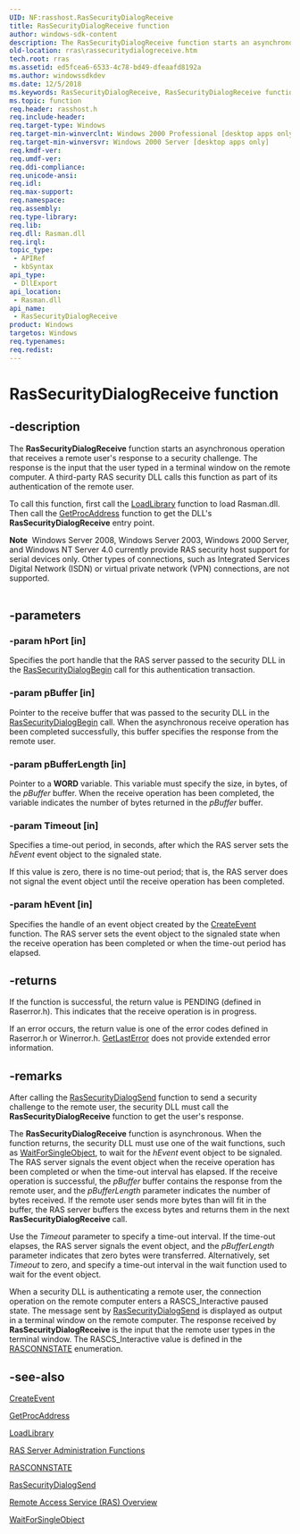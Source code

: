```yaml
---
UID: NF:rasshost.RasSecurityDialogReceive
title: RasSecurityDialogReceive function
author: windows-sdk-content
description: The RasSecurityDialogReceive function starts an asynchronous operation that receives a remote user's response to a security challenge.
old-location: rras\rassecuritydialogreceive.htm
tech.root: rras
ms.assetid: ed5fcea6-6533-4c78-bd49-dfeaafd8192a
ms.author: windowssdkdev
ms.date: 12/5/2018
ms.keywords: RasSecurityDialogReceive, RasSecurityDialogReceive function [RAS], _ras_rassecuritydialogreceive, rasshost/RasSecurityDialogReceive, rras.rassecuritydialogreceive
ms.topic: function
req.header: rasshost.h
req.include-header: 
req.target-type: Windows
req.target-min-winverclnt: Windows 2000 Professional [desktop apps only]
req.target-min-winversvr: Windows 2000 Server [desktop apps only]
req.kmdf-ver: 
req.umdf-ver: 
req.ddi-compliance: 
req.unicode-ansi: 
req.idl: 
req.max-support: 
req.namespace: 
req.assembly: 
req.type-library: 
req.lib: 
req.dll: Rasman.dll
req.irql: 
topic_type:
 - APIRef
 - kbSyntax
api_type:
 - DllExport
api_location:
 - Rasman.dll
api_name:
 - RasSecurityDialogReceive
product: Windows
targetos: Windows
req.typenames: 
req.redist: 
---
```


# RasSecurityDialogReceive function


## -description


The 
<b>RasSecurityDialogReceive</b> function starts an asynchronous operation that receives a remote user's response to a security challenge. The response is the input that the user typed in a terminal window on the remote computer. A third-party RAS security DLL calls this function as part of its authentication of the remote user.

To call this function, first call the 
<a href="https://msdn.microsoft.com/d936b4dd-058c-48e1-834b-b47ef6d8ef65">LoadLibrary</a> function to load Rasman.dll. Then call the 
<a href="https://msdn.microsoft.com/a0d7fc09-f888-4f46-a571-d3719a627597">GetProcAddress</a> function to get the DLL's 
<b>RasSecurityDialogReceive</b> entry point.
<div class="alert"><b>Note</b>  Windows Server 2008, 
  Windows Server 2003,
  Windows 2000 Server, and
  Windows NT Server 4.0 currently provide RAS security host support for serial devices only. Other types of connections, such as Integrated Services Digital Network (ISDN) or virtual private network (VPN) connections, are not supported.</div><div> </div>

## -parameters




### -param hPort [in]

Specifies the port handle that the RAS server passed to the security DLL in the 
<a href="https://msdn.microsoft.com/19f4591b-ecae-478b-b110-c0d88c72f7eb">RasSecurityDialogBegin</a> call for this authentication transaction.


### -param pBuffer [in]

Pointer to the receive buffer that was passed to the security DLL in the 
<a href="https://msdn.microsoft.com/19f4591b-ecae-478b-b110-c0d88c72f7eb">RasSecurityDialogBegin</a> call. When the asynchronous receive operation has been completed successfully, this buffer specifies the response from the remote user.


### -param pBufferLength [in]

Pointer to a <b>WORD</b> variable. This variable must specify the size, in bytes, of the <i>pBuffer</i> buffer. When the receive operation has been completed, the variable indicates the number of bytes returned in the <i>pBuffer</i> buffer.


### -param Timeout [in]

Specifies a time-out period, in seconds, after which the RAS server sets the <i>hEvent</i> event object to the signaled state. 




If this value is zero, there is no time-out period; that is, the RAS server does not signal the event object until the receive operation has been completed.


### -param hEvent [in]

Specifies the handle of an event object created by the 
<a href="https://msdn.microsoft.com/1f6d946e-c74c-4599-ac3d-b709216a0900">CreateEvent</a> function. The RAS server sets the event object to the signaled state when the receive operation has been completed or when the time-out period has elapsed.


## -returns



If the function is successful, the return value is PENDING (defined in Raserror.h). This indicates that the receive operation is in progress.

If an error occurs, the return value is one of the error codes defined in Raserror.h or Winerror.h. 
<a href="https://msdn.microsoft.com/d852e148-985c-416f-a5a7-27b6914b45d4">GetLastError</a> does not provide extended error information.




## -remarks



After calling the 
<a href="https://msdn.microsoft.com/adbc357b-7a5d-426d-b21f-0b1478bb2348">RasSecurityDialogSend</a> function to send a security challenge to the remote user, the security DLL must call the 
<b>RasSecurityDialogReceive</b> function to get the user's response.

The 
<b>RasSecurityDialogReceive</b> function is asynchronous. When the function returns, the security DLL must use one of the wait functions, such as 
<a href="https://msdn.microsoft.com/e37ebff7-b44e-469d-81ab-7a6bd1a0c822">WaitForSingleObject</a>, to wait for the <i>hEvent</i> event object to be signaled. The RAS server signals the event object when the receive operation has been completed or when the time-out interval has elapsed. If the receive operation is successful, the <i>pBuffer</i> buffer contains the response from the remote user, and the <i>pBufferLength</i> parameter indicates the number of bytes received. If the remote user sends more bytes than will fit in the buffer, the RAS server buffers the excess bytes and returns them in the next 
<b>RasSecurityDialogReceive</b> call.

Use the <i>Timeout</i> parameter to specify a time-out interval. If the time-out elapses, the RAS server signals the event object, and the <i>pBufferLength</i> parameter indicates that zero bytes were transferred. Alternatively, set <i>Timeout</i> to zero, and specify a time-out interval in the wait function used to wait for the event object.

When a security DLL is authenticating a remote user, the connection operation on the remote computer enters a RASCS_Interactive paused state. The message sent by 
<a href="https://msdn.microsoft.com/adbc357b-7a5d-426d-b21f-0b1478bb2348">RasSecurityDialogSend</a> is displayed as output in a terminal window on the remote computer. The response received by 
<b>RasSecurityDialogReceive</b> is the input that the remote user types in the terminal window. The RASCS_Interactive value is defined in the 
<a href="https://msdn.microsoft.com/42047265-1b0f-4449-842c-e860b8fb6728">RASCONNSTATE</a> enumeration.




## -see-also




<a href="https://msdn.microsoft.com/1f6d946e-c74c-4599-ac3d-b709216a0900">CreateEvent</a>



<a href="https://msdn.microsoft.com/a0d7fc09-f888-4f46-a571-d3719a627597">GetProcAddress</a>



<a href="https://msdn.microsoft.com/d936b4dd-058c-48e1-834b-b47ef6d8ef65">LoadLibrary</a>



<a href="https://msdn.microsoft.com/44c000d7-2bb6-4fd8-ac5f-9d3850d857a0">RAS Server Administration Functions</a>



<a href="https://msdn.microsoft.com/42047265-1b0f-4449-842c-e860b8fb6728">RASCONNSTATE</a>



<a href="https://msdn.microsoft.com/adbc357b-7a5d-426d-b21f-0b1478bb2348">RasSecurityDialogSend</a>



<a href="https://msdn.microsoft.com/5016fa0b-72eb-484e-b8d7-af9de2e25689">Remote Access Service (RAS) Overview</a>



<a href="https://msdn.microsoft.com/e37ebff7-b44e-469d-81ab-7a6bd1a0c822">WaitForSingleObject</a>
 

 

